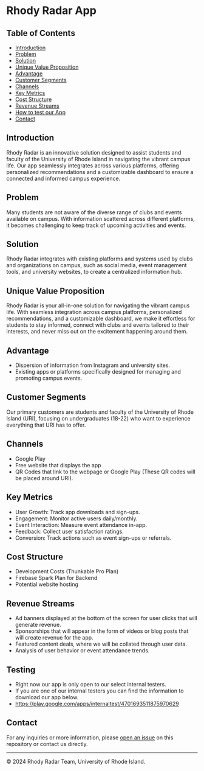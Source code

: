 # Rhody Radar App

## Table of Contents
- [Introduction](#introduction)
- [Problem](#problem)
- [Solution](#solution)
- [Unique Value Proposition](#unique-value-proposition)
- [Advantage](#advantage)
- [Customer Segments](#customer-segments)
- [Channels](#channels)
- [Key Metrics](#key-metrics)
- [Cost Structure](#cost-structure)
- [Revenue Streams](#revenue-streams)
- [How to test our App](#testing)
- [Contact](#contact)

## Introduction
Rhody Radar is an innovative solution designed to assist students and faculty of the University of Rhode Island in navigating the vibrant campus life. Our app seamlessly integrates across various platforms, offering personalized recommendations and a customizable dashboard to ensure a connected and informed campus experience.

## Problem
Many students are not aware of the diverse range of clubs and events available on campus. With information scattered across different platforms, it becomes challenging to keep track of upcoming activities and events.

## Solution
Rhody Radar integrates with existing platforms and systems used by clubs and organizations on campus, such as social media, event management tools, and university websites, to create a centralized information hub.

## Unique Value Proposition
Rhody Radar is your all-in-one solution for navigating the vibrant campus life. With seamless integration across campus platforms, personalized recommendations, and a customizable dashboard, we make it effortless for students to stay informed, connect with clubs and events tailored to their interests, and never miss out on the excitement happening around them.

## Advantage
- Dispersion of information from Instagram and university sites.
- Existing apps or platforms specifically designed for managing and promoting campus events.

## Customer Segments
Our primary customers are students and faculty of the University of Rhode Island (URI), focusing on undergraduates (18-22) who want to experience everything that URI has to offer.

## Channels
- Google Play
- Free website that displays the app
- QR Codes that link to the webpage or Google Play (These QR codes will be placed around URI).

## Key Metrics
- User Growth: Track app downloads and sign-ups.
- Engagement: Monitor active users daily/monthly.
- Event Interaction: Measure event attendance in-app.
- Feedback: Collect user satisfaction ratings.
- Conversion: Track actions such as event sign-ups or referrals.

## Cost Structure
- Development Costs (Thunkable Pro Plan)
- Firebase Spark Plan for Backend
- Potential website hosting

## Revenue Streams
- Ad banners displayed at the bottom of the screen for user clicks that will generate revenue.
- Sponsorships that will appear in the form of videos or blog posts that will create revenue for the app.
- Featured content deals, where we will be collated through user data.
- Analysis of user behavior or event attendance trends.

## Testing
- Right now our app is only open to our select internal testers.
- If you are one of our internal testers you can find the information to download our app below.
- https://play.google.com/apps/internaltest/4701693511875970629

## Contact
For any inquiries or more information, please [open an issue](https://github.com/kasemsasa/305-SOFT-Group-19/issues/new) on this repository or contact us directly.

---
© 2024 Rhody Radar Team, University of Rhode Island.
